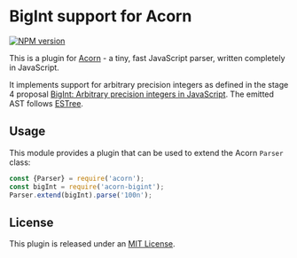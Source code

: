 # BigInt support for Acorn

[![NPM version](https://img.shields.io/npm/v/acorn-bigint.svg)](https://www.npmjs.org/package/acorn-bigint)

This is a plugin for [Acorn](http://marijnhaverbeke.nl/acorn/) - a tiny, fast JavaScript parser, written completely in JavaScript.

It implements support for arbitrary precision integers as defined in the stage 4 proposal [BigInt: Arbitrary precision integers in JavaScript](https://github.com/tc39/proposal-bigint). The emitted AST follows [ESTree](https://github.com/estree/estree/blob/master/es2020.md#bigintliteral).

## Usage

This module provides a plugin that can be used to extend the Acorn `Parser` class:

```javascript
const {Parser} = require('acorn');
const bigInt = require('acorn-bigint');
Parser.extend(bigInt).parse('100n');
```

## License

This plugin is released under an [MIT License](./LICENSE).
